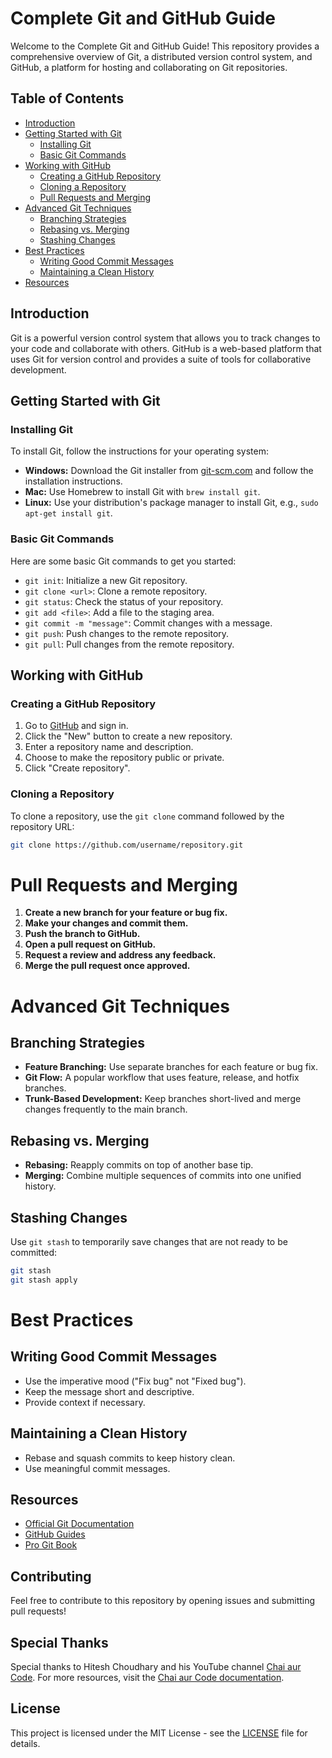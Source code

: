 # Complete Git and GitHub Guide

Welcome to the Complete Git and GitHub Guide! This repository provides a comprehensive overview of Git, a distributed version control system, and GitHub, a platform for hosting and collaborating on Git repositories.

## Table of Contents

- [Introduction](#introduction)
- [Getting Started with Git](#getting-started-with-git)
  - [Installing Git](#installing-git)
  - [Basic Git Commands](#basic-git-commands)
- [Working with GitHub](#working-with-github)
  - [Creating a GitHub Repository](#creating-a-github-repository)
  - [Cloning a Repository](#cloning-a-repository)
  - [Pull Requests and Merging](#pull-requests-and-merging)
- [Advanced Git Techniques](#advanced-git-techniques)
  - [Branching Strategies](#branching-strategies)
  - [Rebasing vs. Merging](#rebasing-vs-merging)
  - [Stashing Changes](#stashing-changes)
- [Best Practices](#best-practices)
  - [Writing Good Commit Messages](#writing-good-commit-messages)
  - [Maintaining a Clean History](#maintaining-a-clean-history)
- [Resources](#resources)

## Introduction

Git is a powerful version control system that allows you to track changes to your code and collaborate with others. GitHub is a web-based platform that uses Git for version control and provides a suite of tools for collaborative development.

## Getting Started with Git

### Installing Git

To install Git, follow the instructions for your operating system:

- **Windows:** Download the Git installer from [git-scm.com](https://git-scm.com/) and follow the installation instructions.
- **Mac:** Use Homebrew to install Git with `brew install git`.
- **Linux:** Use your distribution's package manager to install Git, e.g., `sudo apt-get install git`.

### Basic Git Commands

Here are some basic Git commands to get you started:

- `git init`: Initialize a new Git repository.
- `git clone <url>`: Clone a remote repository.
- `git status`: Check the status of your repository.
- `git add <file>`: Add a file to the staging area.
- `git commit -m "message"`: Commit changes with a message.
- `git push`: Push changes to the remote repository.
- `git pull`: Pull changes from the remote repository.

## Working with GitHub

### Creating a GitHub Repository

1. Go to [GitHub](https://github.com/) and sign in.
2. Click the "New" button to create a new repository.
3. Enter a repository name and description.
4. Choose to make the repository public or private.
5. Click "Create repository".

### Cloning a Repository

To clone a repository, use the `git clone` command followed by the repository URL:

```sh
git clone https://github.com/username/repository.git
```

# Pull Requests and Merging

1. **Create a new branch for your feature or bug fix.**
2. **Make your changes and commit them.**
3. **Push the branch to GitHub.**
4. **Open a pull request on GitHub.**
5. **Request a review and address any feedback.**
6. **Merge the pull request once approved.**

# Advanced Git Techniques

## Branching Strategies

- **Feature Branching:** Use separate branches for each feature or bug fix.
- **Git Flow:** A popular workflow that uses feature, release, and hotfix branches.
- **Trunk-Based Development:** Keep branches short-lived and merge changes frequently to the main branch.

## Rebasing vs. Merging

- **Rebasing:** Reapply commits on top of another base tip.
- **Merging:** Combine multiple sequences of commits into one unified history.

## Stashing Changes

Use `git stash` to temporarily save changes that are not ready to be committed:
```sh
git stash
git stash apply
```
# Best Practices

## Writing Good Commit Messages
- Use the imperative mood ("Fix bug" not "Fixed bug").
- Keep the message short and descriptive.
- Provide context if necessary.

## Maintaining a Clean History
- Rebase and squash commits to keep history clean.
- Use meaningful commit messages.

## Resources
- [Official Git Documentation](https://git-scm.com/doc)
- [GitHub Guides](https://guides.github.com/)
- [Pro Git Book](https://git-scm.com/book/en/v2)

## Contributing
Feel free to contribute to this repository by opening issues and submitting pull requests!

## Special Thanks
Special thanks to Hitesh Choudhary and his YouTube channel [Chai aur Code](https://www.youtube.com/@chaiaurcode). For more resources, visit the [Chai aur Code documentation](https://docs.chaicode.com).

## License
This project is licensed under the MIT License - see the [LICENSE](LICENSE) file for details.


